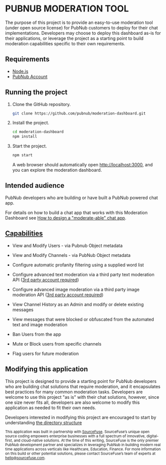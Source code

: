 # PUBNUB MODERATION TOOL

The purpose of this project is to provide an easy-to-use moderation tool (under open source license)
for PubNub customers to deploy for their chat implementations. Developers may choose to deploy this
dashboard as-is for their applications, or leverage the project as a starting point to build
moderation capabilities specific to their own requirements.

## Requirements

- [Node.js](https://nodejs.org/en/)
- [PubNub Account](https://dashboard.pubnub.com/)

## Running the project

1. Clone the GitHub repository.

   ```bash
   git clone https://github.com/pubnub/moderation-dashboard.git
   ```

1. Install the project.

   ```bash
   cd moderation-dashboard
   npm install
   ```

1. Start the project.

   ```bash
   npm start
   ```

   A web browser should automatically open [http://localhost:3000](http://localhost:3000), and you
   can explore the moderation dashboard.

## Intended audience

PubNub developers who are building or have built a PubNub powered chat app.

For details on how to build a chat app that works with this Moderation Dashboard see
[How to design a "moderate-able" chat app](how-to-design-modertable-app.md).

## [Capabilities](what-it-does.md)

- View and Modify Users - via Pubnub Object metadata

- View and Modify Channels - via PubNub Object metadata

- Configure automatic profanity filtering using a supplied word list

- Configure advanced text moderation via a third party text moderation API
  ([3rd party account required](working-with-third-parties.md))

- Configure advanced image moderation via a third party image moderation API
  ([3rd party account required](working-with-third-parties.md))

- View Channel History as an Admin and modify or delete existing messages

- View messages that were blocked or obfuscated from the automated text and image moderation

- Ban Users from the app

- Mute or Block users from specific channels

- Flag users for future moderation

## Modifying this application

This project is designed to provide a starting point for PubNub developers who are building chat
solutions that require moderation, and it encapsulates best practices for many common moderation
tasks. Developers are welcome to use this project "as is" with their chat solutions, however, since
one size never fits all, developers are also welcome to modify this application as needed to fit
their own needs.

Developers interested in modifying this project are encouraged to start by understanding
[the directory structure](directory-structure.md)

<sup>This application was built in partnership with [SourceFuse](https://www.sourcefuse.com/).
SourceFuse’s unique open source coding empowers enterprise businesses with a full spectrum of
innovative, digital-first, and cloud-native solutions. At the time of this writing, SourceFuse is
the only premier PubNub development partner and specializes in leveraging PubNub in building modern
real time applications across verticals like Healthcare, Education, Finance. For more information on
this build or other potential solutions, please contact SourceFuse’s team of experts at
hello@sourcefuse.com.</sup>
